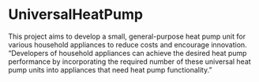# UniversalHeatPump
This project aims to develop a small, general-purpose heat pump unit for various household appliances to reduce costs and encourage innovation.
“Developers of household appliances can achieve the desired heat pump performance by incorporating the required number of these universal heat pump units into appliances that need heat pump functionality.”

